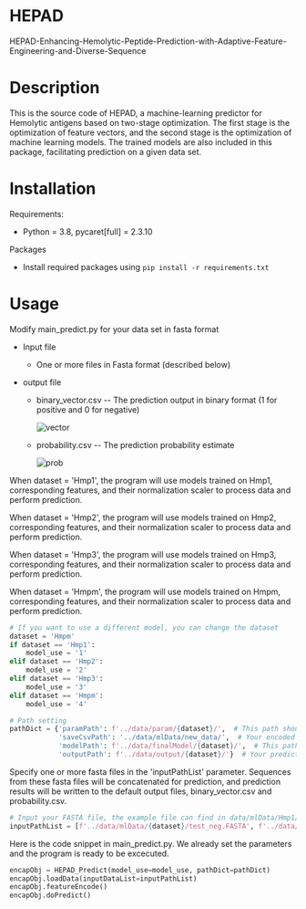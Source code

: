 # HEPAD
HEPAD-Enhancing-Hemolytic-Peptide-Prediction-with-Adaptive-Feature-Engineering-and-Diverse-Sequence

# Description
This is the source code of HEPAD, a machine-learning predictor for Hemolytic antigens based on two-stage optimization. The first stage is the optimization of feature vectors, and the second stage is the optimization of machine learning models. The trained models are also included in this package, facilitating prediction on a given data set.

# Installation
Requirements:
* Python = 3.8, pycaret[full] = 2.3.10

Packages
* Install required packages using `pip install -r requirements.txt`

# Usage
Modify main_predict.py for your data set in fasta format
* Input file
  * One or more files in Fasta format (described below)
  
* output file
  * binary_vector.csv -- The prediction output in binary format (1 for positive and 0 for negative)
    
    ![vector](https://github.com/csh07/HEPAD/assets/145912636/853a2868-444a-4e67-99c5-713c16507773)

  * probability.csv -- The prediction probability estimate
    
    ![prob](https://github.com/csh07/HEPAD/assets/145912636/9fbba106-faf9-4dc4-9455-775f32463b90)

When dataset = 'Hmp1', the program will use models trained on Hmp1, corresponding features, and their normalization scaler to process data and perform prediction.

When dataset = 'Hmp2', the program will use models trained on Hmp2, corresponding features, and their normalization scaler to process data and perform prediction.

When dataset = 'Hmp3', the program will use models trained on Hmp3, corresponding features, and their normalization scaler to process data and perform prediction.

When dataset = 'Hmpm', the program will use models trained on Hmpm, corresponding features, and their normalization scaler to process data and perform prediction.
```py
# If you want to use a different model, you can change the dataset
dataset = 'Hmpm'
if dataset == 'Hmp1':
    model_use = '1'
elif dataset == 'Hmp2':
    model_use = '2'
elif dataset == 'Hmp3':
    model_use = '3'
elif dataset == 'Hmpm':
    model_use = '4'
```

```py
# Path setting
pathDict = {'paramPath': f'../data/param/{dataset}/',  # This path should have featureTypeDict.pkl and robust.pkl
            'saveCsvPath': '../data/mlData/new_data/',  # Your encoded data will save in this path
            'modelPath': f'../data/finalModel/{dataset}/',  # This path should have 'rbfsvm', 'lightgbm', 'gbc' models. ex: gbc_final.pkl
            'outputPath': f'../data/output/{dataset}/'}  # Your prediction will save in this path
```


Specify one or more fasta files in the 'inputPathList' parameter. Sequences from these fasta files will be concatenated for prediction, and prediction results will be written to the default output files, binary_vector.csv and probability.csv.

```py
# Input your FASTA file, the example file can find in data/mlData/Hmp1/test_neg.FASTA
inputPathList = [f'../data/mlData/{dataset}/test_neg.FASTA', f'../data/mlData/{dataset}/test_pos.FASTA']
```

Here is the code snippet in main_predict.py. We already set the parameters and the program is ready to be excecuted.

```py
encapObj = HEPAD_Predict(model_use=model_use, pathDict=pathDict)
encapObj.loadData(inputDataList=inputPathList)
encapObj.featureEncode()
encapObj.doPredict()
```
